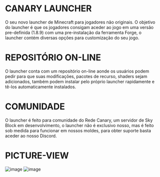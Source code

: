 # CANARY LAUNCHER

O seu novo launcher de Minecraft para jogadores não originais. O objetivo do launcher é que os jogadores consigam aceder ao jogo em uma versão pre-definida (1.8.9) com uma pre-instalação da ferramenta Forge, o launcher contém diversas opções para customização do seu jogo.

# REPOSITÓRIO ON-LINE
O launcher conta com um repositório on-line aonde os usuários podem pedir para que suas modificações, pacotes de recurso, shaders sejam adicionados, também podem instalar pelo próprio launcher rapidamente e tê-los automaticamente instalados.

# COMUNIDADE
O launcher é feito para comunidade do Rede Canary, um servidor de Sky Block em desenvolvimento, o launcher não é exclusivo nosso, mas é feito sob medida para funcionar em nossos moldes, para obter suporte basta aceder ao nosso Discord.

# PICTURE-VIEW
![image](https://imgur.com/O7ejwGM.png)
![image](https://imgur.com/YxjNnBM.png)